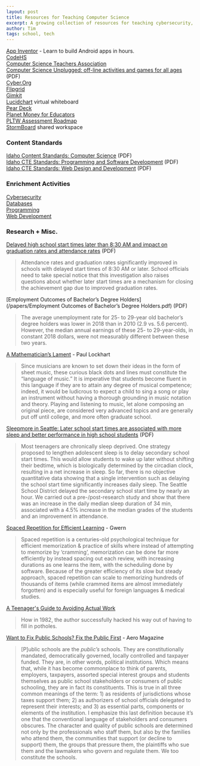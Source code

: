 ```yaml
---
layout: post
title: Resources for Teaching Computer Science
excerpt: A growing collection of resources for teaching cybersecurity, databases, and web development; online and in-person.
author: Tim
tags: school, tech
---
```


[App Inventor](http://www.appinventor.org/) - Learn to build Android apps in hours.  
[CodeHS](https://codehs.com/)  
[Computer Science Teachers Association](https://csteachers.org)  
[Computer Science Unplugged: off-line activities and games for all ages](/papers/cs-unplugged.pdf) (PDF)  
[Cyber.Org](https://cyber.org/)  
[Flipgrid](https://info.flipgrid.com/)  
[Gimkit](https://www.gimkit.com/)  
[Lucidchart](https://www.lucidchart.com/pages/) virtual whiteboard  
[Pear Deck](https://www.peardeck.com/)  
[Planet Money for Educators](https://planetmoney.listenwise.com/)  
[PLTW Assessment Roadmap](https://s3.amazonaws.com/lms-content.pltw.org/curriculum/PD/Roadmap_Assessment/index.html)  
[StormBoard](https://www.stormboard.com/) shared workspace  

### Content Standards  
[Idaho Content Standards: Computer Science](/papers/ICS-Computer-Science-Standards.pdf) (PDF)  
[Idaho CTE Standards: Programming and Software Development](/papers/Programming-Software-Development-Program-Standards.pdf) (PDF)  
[Idaho CTE Standards: Web Design and Development](/papers/Web-Design-and-Development-Program-Standards.pdf) (PDF)  

### Enrichment Activities
[Cybersecurity](/2020/08/17/cybersecurity-enrichment.html)  
[Databases](/2020/08/17/database-enrichment.html)  
[Programming](/2022/03/27/programming-enrichment.html)  
[Web Development](/2020/08/17/web-dev-enrichment.html)  

### Research + Misc.
[Delayed high school start times later than 8:30 AM and impact on graduation rates and attendance rates](/papers/mckeever2017.pdf) (PDF)  
> Attendance rates and graduation rates significantly improved in schools with delayed start times of 8:30 AM or later. School officials need to take special notice that this investigation also raises questions about whether later start times are a mechanism for closing the achievement gap due to improved graduation rates.

[Employment Outcomes of Bachelor’s Degree Holders](/papers/Employment Outcomes of Bachelor’s Degree Holders.pdf) (PDF)  
> The average unemployment rate for 25- to 29-year old bachelor’s degree holders was lower in 2018 than in 2010 (2.9 vs. 5.6 percent). However, the median annual earnings of these 25- to 29-year-olds, in constant 2018 dollars, were not measurably different between these two years. 

[A Mathematician’s Lament](/papers/LockhartsLament.pdf) - Paul Lockhart
> Since musicians are known to set down their ideas in the form of sheet music, these curious black dots and lines must constitute the “language of music.” It is imperative that students become fluent in this language if they are to attain any degree of musical competence; indeed, it would be ludicrous to expect a child to sing a song or play an instrument without having a thorough grounding in music notation and theory. Playing and listening to music, let alone composing an original piece, are considered very advanced topics and are generally put off until college, and more often graduate school.

[Sleepmore in Seattle: Later school start times are associated with more sleep and better performance in high school students](/papers/dunster2018.pdf) (PDF)  
> Most teenagers are chronically sleep deprived. One strategy proposed to lengthen adolescent sleep is to delay secondary school start times. This would allow students to wake up later without shifting their bedtime, which is biologically determined by the circadian clock, resulting in a net increase in sleep. So far, there is no objective quantitative data showing that a single intervention such as delaying the school start time significantly increases daily sleep. The Seattle School District delayed the secondary school start time by nearly an hour. We carried out a pre-/post-research study and show that there was an increase in the daily median sleep duration of 34 min, associated with a 4.5% increase in the median grades of the students and an improvement in attendance. 

[Spaced Repetition for Efficient Learning]() - Gwern  
> Spaced repetition is a centuries-old psychological technique for efficient memorization & practice of skills where instead of attempting to memorize by ‘cramming’, memorization can be done far more efficiently by instead spacing out each review, with increasing durations as one learns the item, with the scheduling done by software. Because of the greater efficiency of its slow but steady approach, spaced repetition can scale to memorizing hundreds of thousands of items (while crammed items are almost immediately forgotten) and is especially useful for foreign languages & medical studies.

[A Teenager's Guide to Avoiding Actual Work](https://madned.substack.com/p/a-teenagers-guide-to-avoiding-actual)
> How in 1982, the author successfully hacked his way out of having to fill in potholes.

[Want to Fix Public Schools? Fix the Public First](https://areomagazine.com/2019/11/19/want-to-fix-public-schools-fix-the-public-first/) - Aero Magazine
> [P]ublic schools are the *public’s* schools. They are constitutionally mandated, democratically governed, locally controlled and taxpayer funded. They are, in other words, political institutions. Which means that, while it has become commonplace to think of parents, employers, taxpayers, assorted special interest groups and students themselves as public school stakeholders or consumers of public schooling, they are in fact its constituents. This is true in all three common meanings of the term: 1) as residents of jurisdictions whose taxes support them; 2) as authorizers of school officials delegated to represent their interests; and 3) as essential parts, components or elements of the institution. I emphasize this last definition because it’s one that the conventional language of stakeholders and consumers obscures. The character and quality of public schools are determined not only by the professionals who staff them, but also by the families who attend them, the communities that support (or decline to support) them, the groups that pressure them, the plaintiffs who sue them and the lawmakers who govern and regulate them. We too constitute the schools.
